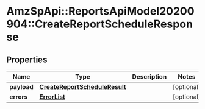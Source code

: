 # AmzSpApi::ReportsApiModel20200904::CreateReportScheduleResponse

## Properties
Name | Type | Description | Notes
------------ | ------------- | ------------- | -------------
**payload** | [**CreateReportScheduleResult**](CreateReportScheduleResult.md) |  | [optional] 
**errors** | [**ErrorList**](ErrorList.md) |  | [optional] 

